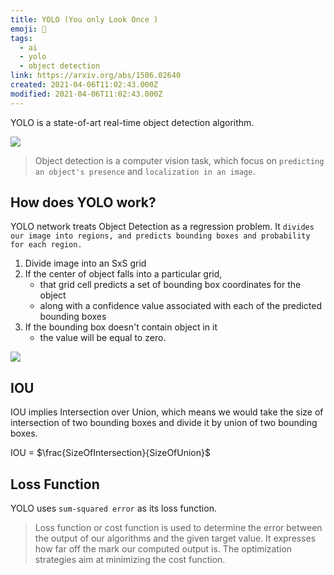 ```yaml
---
title: YOLO (You only Look Once )
emoji: 🤖
tags:
  - ai
  - yolo
  - object detection
link: https://arxiv.org/abs/1506.02640
created: 2021-04-06T11:02:43.000Z
modified: 2021-04-06T11:02:43.000Z
---
```


YOLO is a state-of-art real-time object detection algorithm.

![](https://learnai1home.files.wordpress.com/2020/06/image-13.png)

> Object detection is a computer vision task, which focus on `predicting an object's presence` and `localization in an image`.

## How does YOLO work?

YOLO network treats Object Detection as a regression problem. It `divides our image into regions, and predicts bounding boxes and probability for each region.`

1. Divide image into an SxS grid
2. If the center of object falls into a particular grid,
   - that grid cell predicts a set of bounding box coordinates for the object
   - along with a confidence value associated with each of the predicted bounding boxes
3. If the bounding box doesn't contain object in it
   - the value will be equal to zero.

![](https://res.cloudinary.com/practicaldev/image/fetch/s--XjYoN2oh--/c_limit%2Cf_auto%2Cfl_progressive%2Cq_auto%2Cw_880/https://dev-to-uploads.s3.amazonaws.com/i/x3cc14dupm376id92gtp.png)

## IOU

IOU implies Intersection over Union, which means we would take the size of intersection of two bounding boxes and divide it by union of two bounding boxes.

IOU = $\frac{SizeOfIntersection}{SizeOfUnion}$

## Loss Function

YOLO uses `sum-squared error` as its loss function.

> Loss function or cost function is used to determine the error between the output of our algorithms and the given target value. It expresses how far off the mark our computed output is. The optimization strategies aim at minimizing the cost function.

